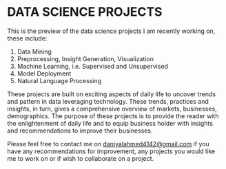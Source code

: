 # DATA SCIENCE PROJECTS

This is the preview of the data science projects I am recently working on, these include: 
1. Data Mining
2. Preprocessing, Insight Generation, Visualization
3. Machine Learning, i.e. Supervised and Unsupervised
4. Model Deployment
5. Natural Language Processing

These projects are built on exciting aspects of daily life to uncover trends and pattern in data leveraging technology. These trends, practices and insights, in turn, gives a comprehensive overview of markets, businesses, demographics. The purpose of these projects is to provide the reader with the enlightenment of daily life and to equip business holder with insights and recommendations to improve their businesses. 

Please feel free to contact me on daniyalahmed4142@gmail.com if you have any recommendations for improvement, any projects you would like me to work on or if wish to collaborate on a project. 
